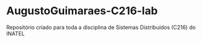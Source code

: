 # AugustoGuimaraes-C216-lab

Repositório criado para toda a disciplina de Sistemas Distribuídos (C216) do INATEL
